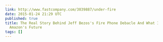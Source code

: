 ```yaml
---
link: http://www.fastcompany.com/3039887/under-fire
date: 2015-01-24 21:29 UTC
published: true
title: The Real Story Behind Jeff Bezos's Fire Phone Debacle And What It Means For
  Amazon's Future
tags: []
---
```



